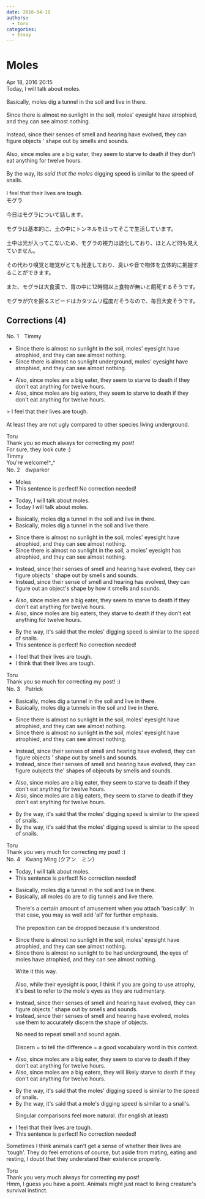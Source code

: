 ```yaml
---
date: 2016-04-18
authors:
  - toru
categories:
  - Essay
---
```


<h1 id="subject_show">Moles</h1>
<div class="date">Apr 18, 2016 20:15</div>
<div id="post"><div id="body_show_ori">
Today, I will talk about moles.<br/><br/>Basically, moles dig a tunnel in the soil and live in there.<br/><br/>Since there is almost no sunlight in the soil, moles' eyesight have atrophied, and they can see almost nothing.<br/><br/>Instead, since their senses of smell and hearing have evolved, they can figure objects ' shape out by smells and sounds.<br/><br/>Also, since moles are a big eater, they seem to starve to death if they don't eat anything for twelve hours.<br/><br/>By the way, it<em>s said that the moles</em> digging speed is similar to the speed of snails.<br/><br/>I feel that their lives are tough.
</div></div>

<!-- more -->

<div id="post_ja"><div id="body_show_mo">
モグラ<br/><br/>今日はモグラについて話します。<br/><br/>モグラは基本的に、土の中にトンネルをほってそこで生活しています。<br/><br/>土中は光が入ってこないため、モグラの視力は退化しており、ほとんど何も見えていません。<br/><br/>その代わり嗅覚と聴覚がとても発達しており、臭いや音で物体を立体的に把握することができます。<br/><br/>また、モグラは大食漢で、胃の中に12時間以上食物が無いと餓死するそうです。<br/><br/>モグラが穴を掘るスピードはカタツムリ程度だそうなので、毎日大変そうです。
</div></div>

## Corrections (4)
<div id="block"><div class="first_name"> No. 1　<span class="just_name">Timmy</span></div><div id="block2">
<ul class="correction_field">
<li class="incorrect">Since there is almost no sunlight in the soil, moles' eyesight have atrophied, and they can see almost nothing.</li>
<li class="corrected correct">
Since there is almost no sunlight <span class="f_blue">underground</span>, moles' eyesight have atrophied, and they can see almost nothing.
</li>
</ul>
<ul class="correction_field">
<li class="incorrect">Also, since moles are a big eater, they seem to starve to death if they don't eat anything for twelve hours.</li>
<li class="corrected correct">
Also, since moles are big eater<span class="f_blue">s</span>, they seem to starve to death if they don't eat anything for twelve hours.
</li>
</ul>
<p class="comment_small">
 &gt; I feel that their lives are tough.
 <br/>
 <br/>
 At least they are not ugly compared to other species living underground.
</p>

</div><div class="name"><span class="just_name">Toru</span><br>
Thank you so much always for correcting my post!<br/>For sure, they look cute :)
</div>
<div class="name"><span class="just_name">Timmy</span><br>
You're welcome!^_^
</div>
</div>
<div id="block"><div class="first_name"> No. 2　<span class="just_name">dwparker</span></div><div id="block2">
<ul class="correction_field">
<li class="incorrect">Moles</li>
<li class="corrected perfect">This sentence is perfect! No correction needed!</li>
</ul>
<ul class="correction_field">
<li class="incorrect">Today, I will talk about moles.</li>
<li class="corrected correct">
Today I will talk about moles.
</li>
</ul>
<ul class="correction_field">
<li class="incorrect">Basically, moles dig a tunnel in the soil and live in there.</li>
<li class="corrected correct">
Basically, moles dig a tunnel in the soil and live there.
</li>
</ul>
<ul class="correction_field">
<li class="incorrect">Since there is almost no sunlight in the soil, moles' eyesight have atrophied, and they can see almost nothing.</li>
<li class="corrected correct">
Since there is almost no sunlight in the soil, a moles' eyesight has atrophied, and they can see almost nothing.
</li>
</ul>
<ul class="correction_field">
<li class="incorrect">Instead, since their senses of smell and hearing have evolved, they can figure objects ' shape out by smells and sounds.</li>
<li class="corrected correct">
Instead, since their sense of smell and hearing has evolved, they can figure out an object's shape by how it smells and sounds.
</li>
</ul>
<ul class="correction_field">
<li class="incorrect">Also, since moles are a big eater, they seem to starve to death if they don't eat anything for twelve hours.</li>
<li class="corrected correct">
Also, since moles are big eaters, they starve to death if they don't eat anything for twelve hours.
</li>
</ul>
<ul class="correction_field">
<li class="incorrect">By the way, it's said that the moles' digging speed is similar to the speed of snails.</li>
<li class="corrected perfect">This sentence is perfect! No correction needed!</li>
</ul>
<ul class="correction_field">
<li class="incorrect">I feel that their lives are tough.</li>
<li class="corrected correct">
I think that their lives are tough.
</li>
</ul>
</div><div class="name"><span class="just_name">Toru</span><br>
Thank you so much for correcting my post! :)
</div>
</div>
<div id="block"><div class="first_name"> No. 3　<span class="just_name">Patrick</span></div><div id="block2">
<ul class="correction_field">
<li class="incorrect">Basically, moles dig a tunnel in the soil and live in there.</li>
<li class="corrected correct">
Basically, moles dig <span class="f_gray"><span class="sline">a </span></span>tunnel<span class="f_red">s</span> in the soil and live in there.
</li>
</ul>
<ul class="correction_field">
<li class="incorrect">Since there is almost no sunlight in the soil, moles' eyesight have atrophied, and they can see almost nothing.</li>
<li class="corrected correct">
Since there is almost no sunlight in the soil, moles' eyesight have atrophied, and they can see almost nothing.
</li>
</ul>
<ul class="correction_field">
<li class="incorrect">Instead, since their senses of smell and hearing have evolved, they can figure objects ' shape out by smells and sounds.</li>
<li class="corrected correct">
Instead, <span class="f_gray"><span class="sline">since </span></span>their senses of smell and hearing have evolved, they can figure o<span class="f_red">u</span><span class="f_gray"><span class="sline">bjec</span></span>t<span class="f_gray"><span class="sline">s</span></span> <span class="f_red">the</span><span class="f_gray"><span class="sline">'</span></span> shape<span class="f_red">s</span> o<span class="f_red">f objec</span><span class="f_gray"><span class="sline">u</span></span>t<span class="f_red">s</span> by smells and sounds.
</li>
</ul>
<ul class="correction_field">
<li class="incorrect">Also, since moles are a big eater, they seem to starve to death if they don't eat anything for twelve hours.</li>
<li class="corrected correct">
Also, since moles are <span class="f_gray"><span class="sline">a </span></span>big eater<span class="f_red">s</span>, they seem to starve to death if they don't eat anything for twelve hours.
</li>
</ul>
<ul class="correction_field">
<li class="incorrect">By the way, it's said that the moles' digging speed is similar to the speed of snails.</li>
<li class="corrected correct">
By the way, it's said that <span class="f_gray"><span class="sline">the </span></span>moles' digging speed is similar to the speed of snails.
</li>
</ul>
</div><div class="name"><span class="just_name">Toru</span><br>
Thank you very much for correcting my post! :)
</div>
</div>
<div id="block"><div class="first_name"> No. 4　<span class="just_name">Kwang Ming (クアン　ミン）</span></div><div id="block2">
<ul class="correction_field">
<li class="incorrect">Today, I will talk about moles.</li>
<li class="corrected perfect">This sentence is perfect! No correction needed!</li>
</ul>
<ul class="correction_field">
<li class="incorrect">Basically, moles dig a tunnel in the soil and live in there.</li>
<li class="corrected correct">
<span class="f_blue">Basically</span>, <span class="f_blue">all </span>moles do are to dig tunnels and <span class="f_blue">live there.</span>
<p class="correction_comment">There's a certain amount of amusement when you attach 'basically'. In that case, you may as well add 'all' for further emphasis.<br/><br/>The preposition can be dropped because it's understood.</p>
</li>
</ul>
<ul class="correction_field">
<li class="incorrect">Since there is almost no sunlight in the soil, moles' eyesight have atrophied, and they can see almost nothing.</li>
<li class="corrected correct">
<span class="f_blue">Since there is almost no sunlight to be had underground,</span> the<span class="f_blue"> eyes of moles</span> have atrophied, and they can see almost nothing.
<p class="correction_comment">Write it this way.<br/><br/>Also, while their eyesight is poor, I think if you are going to use atrophy, it's best to refer to the mole's eyes as they are rudimentary.</p>
</li>
</ul>
<ul class="correction_field">
<li class="incorrect">Instead, since their senses of smell and hearing have evolved, they can figure objects ' shape out by smells and sounds.</li>
<li class="corrected correct">
Instead, since their senses of smell and hearing have evolved, <span class="f_blue">moles use them to accurately discern the shape of objects.</span>
<p class="correction_comment">No need to repeat smell and sound again.<br/><br/>Discern = to tell the difference = a good vocabulary word in this context.</p>
</li>
</ul>
<ul class="correction_field">
<li class="incorrect">Also, since moles are a big eater, they seem to starve to death if they don't eat anything for twelve hours.</li>
<li class="corrected correct">
Also, since moles are <span class="sline"><span class="f_blue">a </span></span>big <span class="f_blue">eaters</span>, they <span class="f_blue">will likely</span> starve to death if they don't eat anything for twelve hours.
</li>
</ul>
<ul class="correction_field">
<li class="incorrect">By the way, it's said that the moles' digging speed is similar to the speed of snails.</li>
<li class="corrected correct">
By the way, it's said that <span class="f_blue">a mole's digging speed is similar to a snail's.</span>
<p class="correction_comment">Singular comparisons feel more natural. (for english at least)</p>
</li>
</ul>
<ul class="correction_field">
<li class="incorrect">I feel that their lives are tough.</li>
<li class="corrected perfect">This sentence is perfect! No correction needed!</li>
</ul>
<p class="comment_small">
 Sometimes I think animals can't get a sense of whether their lives are 'tough'. They do feel emotions of course, but aside from mating, eating and resting, I doubt that they understand their existence properly.
</p>

</div><div class="name"><span class="just_name">Toru</span><br>
Thank you very much always for correcting my post!<br/>Hmm, I guess you have a point. Animals might just react to living creature's survival instinct.
</div>
</div>
